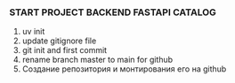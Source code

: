 

### START PROJECT BACKEND FASTAPI CATALOG  

1. uv init
2. update gitignore file
3. git init and first commit
4. rename branch master to main for github
5. Создание репозитория и монтирования его на github